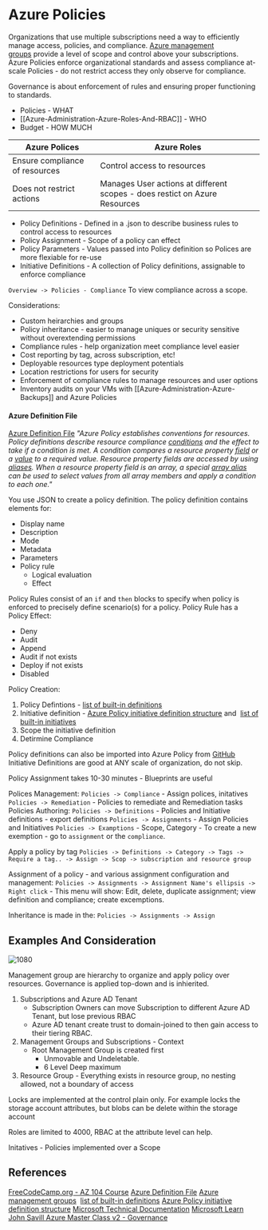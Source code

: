 # Azure Policies

Organizations that use multiple subscriptions need a way to efficiently manage access, policies, and compliance. [Azure management groups](https://learn.microsoft.com/en-us/azure/governance/management-groups/overview) provide a level of scope and control above your subscriptions. Azure Policies enforce organizational standards and assess compliance at-scale Policies - do not restrict access they only observe for compliance. 

Governance is about enforcement of rules and ensuring proper functioning to standards. 
- Policies  - WHAT 
- [[Azure-Administration-Azure-Roles-And-RBAC]] - WHO
- Budget - HOW MUCH

Azure Polices | Azure Roles
--- | ---
Ensure compliance of resources | Control access to resources
Does not restrict actions | Manages User actions at different scopes - does restict on Azure Resources

- Policy Definitions - Defined in a .json to describe business rules to control access to resources
- Policy Assignment - Scope of a policy can effect
- Policy Parameters - Values passed into Policy definition so Polices are more flexiable for re-use
- Initiative Definitions - A collection of Policy definitions, assignable to enforce compliance 

`Overview -> Policies - Compliance` To view compliance across a scope.

Considerations:
- Custom heirarchies and groups
- Policy inheritance - easier to manage uniques or security sensitive without overextending permissions
- Compliance rules - help organization meet compliance level easier
- Cost reporting by tag, across subscription, etc!
- Deployable resources type deployment potentials
- Location restrictions for users for security
- Enforcement of compliance rules to manage resources and user options
- Inventory audits on your VMs with [[Azure-Administration-Azure-Backups]] and Azure Policies

#### Azure Definition File

[Azure Definition File](https://learn.microsoft.com/en-us/azure/governance/policy/concepts/definition-structure) *"Azure Policy establishes conventions for resources. Policy definitions describe resource compliance [conditions](https://learn.microsoft.com/en-us/azure/governance/policy/concepts/definition-structure#conditions) and the effect to take if a condition is met. A condition compares a resource property [field](https://learn.microsoft.com/en-us/azure/governance/policy/concepts/definition-structure#fields) or a [value](https://learn.microsoft.com/en-us/azure/governance/policy/concepts/definition-structure#value) to a required value. Resource property fields are accessed by using [aliases](https://learn.microsoft.com/en-us/azure/governance/policy/concepts/definition-structure#aliases). When a resource property field is an array, a special [array alias](https://learn.microsoft.com/en-us/azure/governance/policy/concepts/definition-structure#understanding-the--alias) can be used to select values from all array members and apply a condition to each one."*

You use JSON to create a policy definition. The policy definition contains elements for:

- Display name
- Description
- Mode
- Metadata
- Parameters
- Policy rule
    - Logical evaluation
    - Effect

Policy Rules consist of an `if` and `then` blocks to specify when policy is enforced to precisely define scenario(s) for a policy. Policy Rule has a Policy Effect: 
- Deny
- Audit
- Append
- Audit if not exists
- Deploy if not exists
- Disabled

Policy Creation:
1. Policy Defintions - [list of built-in definitions](https://learn.microsoft.com/en-us/azure/governance/policy/samples/built-in-policies)
2. Initiative definition - [Azure Policy initiative definition structure](https://learn.microsoft.com/en-us/azure/governance/policy/concepts/initiative-definition-structure) and  [list of built-in initiatives](https://learn.microsoft.com/en-us/azure/governance/policy/samples/built-in-initiatives)
3. Scope the initiative definition 
4. Detirmine Compliance

Policy definitions can also be imported into Azure Policy from [GitHub](https://github.com/Azure/azure-policy/tree/master/samples)
Initiative Definitions are good at ANY scale of organization, do not skip.

Policy Assignment takes 10-30 minutes - Blueprints are useful

Polices Management:
`Policies -> Compliance` - Assign polices, initatives
`Policies -> Remediation` - Policies to remediate and Remediation tasks
Policies Authoring:
`Policies -> Definitions` - Policies and Initiative definitions - export definitions
`Policies -> Assignments` - Assign Policies and Initiatives
`Policies -> Examptions` - Scope, Category - To create a new exemption - go to `assignment` or the `compliance`.

Apply a policy by tag
`Policies -> Definitions -> Category -> Tags -> Require a tag.. -> Assign -> Scop -> subscription and resource group`

Assignment of a policy - and various assignment configuration and management:
`Policies -> Assignments -> Assignment Name's ellipsis -> Right click` - This menu will show: Edit, delete, duplicate assignment; view definition and compliance; create excemptions.

Inheritance is made in the: 
`Policies -> Assignments -> Assign`


## Examples And Consideration

![1080](azureexamplepolicygroup.png)

Management group are hierarchy to organize and apply policy over resources. Governance is applied top-down and is inhierited.

1. Subscriptions and Azure AD Tenant
	- Subscription Owners can move Subscription to different Azure AD Tenant, but lose previous RBAC
	- Azure AD tenant create trust to domain-joined to then gain access to their tiering RBAC.
3. Management Groups and Subscriptions - Context
	- Root Management Group is created first
		- Unmovable and Undeletable.
		- 6 Level Deep maximum
4. Resource Group - Everything exists in resource group, no nesting allowed, not a boundary of access

Locks are implemented at the control plain only. For example locks the storage account attributes, but blobs can be delete within the storage account  

Roles are limited to 4000, RBAC at the attribute level can help.

Initatives - Policies implemented over a Scope 


## References

[FreeCodeCamp.org - AZ 104 Course](https://www.youtube.com/watch?v=10PbGbTUSAg&t=3458s)
[Azure Definition File](https://learn.microsoft.com/en-us/azure/governance/policy/concepts/definition-structure) 
[Azure management groups](https://learn.microsoft.com/en-us/azure/governance/management-groups/overview) 
[list of built-in definitions](https://learn.microsoft.com/en-us/azure/governance/policy/samples/built-in-policies)
[Azure Policy initiative definition structure](https://learn.microsoft.com/en-us/azure/governance/policy/concepts/initiative-definition-structure)
[Microsoft Technical Documentation](https://learn.microsoft.com/en-us/docs/)
[Microsoft Learn](https://learn.microsoft.com/en-us/)
[John Savill Azure Master Class v2 - Governance](https://www.youtube.com/watch?v=eLSjnF6Crlw&list=PLlVtbbG169nGccbp8VSpAozu3w9xSQJoY&index=4)